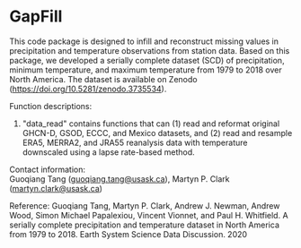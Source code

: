 # GapFill
This code package is designed to infill and reconstruct missing values in precipitation and temperature observations from station data. Based on this package, we developed a serially complete dataset (SCD) of precipitation, minimum temperature, and maximum temperature from 1979 to 2018 over North America. The dataset is available on Zenodo (https://doi.org/10.5281/zenodo.3735534).  

Function descriptions:
1. "data_read" contains functions that can (1) read and reformat original GHCN-D, GSOD, ECCC, and Mexico datasets, and (2) read and resample ERA5, MERRA2, and JRA55 reanalysis data with temperature downscaled using a lapse rate-based method.



Contact information:  
Guoqiang Tang (guoqiang.tang@usask.ca),  Martyn P. Clark (martyn.clark@usask.ca)

Reference:
Guoqiang Tang, Martyn P. Clark, Andrew J. Newman, Andrew Wood, Simon Michael Papalexiou, Vincent Vionnet, and Paul H. Whitfield. A serially complete precipitation and temperature dataset in North America from 1979 to 2018. Earth System Science Data Discussion. 2020
